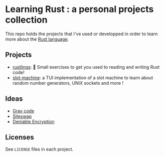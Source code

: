 # Learning Rust : a personal projects collection

This repo holds the projects that I've used or developped in order to learn more about the [Rust language](https://rust-lang.org).

## Projects

- [rustlings](https://rustlings.cool/): 🦀 Small exercises to get you used to reading and writing Rust code!
- [slot-machine](slot-machine): a TUI implementation of a slot machine to learn about random number generators, UNIX sockets and more !

## Ideas

- [Gray code](https://en.wikipedia.org/wiki/Gray_code)
- [Siteswap](https://en.wikipedia.org/wiki/Siteswap)
- [Deniable Encryption](https://en.wikipedia.org/wiki/Deniable_encryption)

## Licenses

See `LICENSE` files in each project.